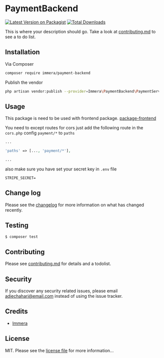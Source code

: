 # PaymentBackend

[![Latest Version on Packagist][ico-version]][link-packagist]
[![Total Downloads][ico-downloads]][link-downloads]

This is where your description should go. Take a look at [contributing.md](contributing.md) to see a to do list.

## Installation

Via Composer

``` bash
composer require immera/payment-backend
```

Publish the vendor
```bash
php artisan vendor:publish --provider=Immera\PaymentBackend\PaymentServiceProvider
```


## Usage

This package is need to be used with frontend package. [package-frontend](https://github.com/Immera/pkg-payment-frontend)

You need to except routes for cors
just add the following route in the `cors.php` config
`payment/*` to `paths`

```php
...

'paths' => [..., 'payment/*'],

...
```

also make sure you have set your secret key in `.env` file

```
STRIPE_SECRET=
```


## Change log

Please see the [changelog](changelog.md) for more information on what has changed recently.

## Testing

``` bash
$ composer test
```

## Contributing

Please see [contributing.md](contributing.md) for details and a todolist.

## Security

If you discover any security related issues, please email adiechahari@email.com instead of using the issue tracker.

## Credits

- [Immera][link-author]

## License

MIT. Please see the [license file](license.md) for more information...

[ico-version]: https://img.shields.io/packagist/v/immera/payment-backend.svg?style=flat-square
[ico-downloads]: https://img.shields.io/packagist/dt/immera/payment-backend.svg?style=flat-square
[ico-travis]: https://img.shields.io/travis/immera/payment-backend/master.svg?style=flat-square
[ico-styleci]: https://styleci.io/repos/12345678/shield

[link-packagist]: https://packagist.org/packages/immera/payment-backend
[link-downloads]: https://packagist.org/packages/immera/payment-backend
[link-travis]: https://travis-ci.org/immera/payment-backend
[link-styleci]: https://styleci.io/repos/12345678
[link-author]: https://github.com/immera
